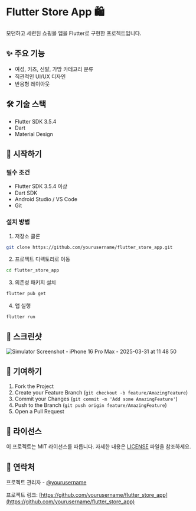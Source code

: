 # Flutter Store App 🛍️

모던하고 세련된 쇼핑몰 앱을 Flutter로 구현한 프로젝트입니다.

## ✨ 주요 기능

- 여성, 키즈, 신발, 가방 카테고리 분류
- 직관적인 UI/UX 디자인
- 반응형 레이아웃

## 🛠 기술 스택

- Flutter SDK 3.5.4
- Dart
- Material Design

## 🚀 시작하기

### 필수 조건

- Flutter SDK 3.5.4 이상
- Dart SDK
- Android Studio / VS Code
- Git

### 설치 방법

1. 저장소 클론

```bash
git clone https://github.com/yourusername/flutter_store_app.git
```

2. 프로젝트 디렉토리로 이동

```bash
cd flutter_store_app
```

3. 의존성 패키지 설치

```bash
flutter pub get
```

4. 앱 실행

```bash
flutter run
```

## 📱 스크린샷

![Simulator Screenshot - iPhone 16 Pro Max - 2025-03-31 at 11 48 50](https://github.com/user-attachments/assets/ea759d11-dac1-40d9-afcb-45e494853f3f)


## 🤝 기여하기

1. Fork the Project
2. Create your Feature Branch (`git checkout -b feature/AmazingFeature`)
3. Commit your Changes (`git commit -m 'Add some AmazingFeature'`)
4. Push to the Branch (`git push origin feature/AmazingFeature`)
5. Open a Pull Request

## 📄 라이선스

이 프로젝트는 MIT 라이선스를 따릅니다. 자세한 내용은 [LICENSE](LICENSE) 파일을 참조하세요.

## 👥 연락처

프로젝트 관리자 - [@yourusername](https://github.com/yourusername)

프로젝트 링크: [https://github.com/yourusername/flutter_store_app](https://github.com/yourusername/flutter_store_app)
